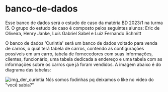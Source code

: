 # banco-de-dados

Esse banco de dados será o estudo de caso da matéria BD 2023/1 na turma i5.
O grupo do estudo de caso é composto pelos seguintes alunos:
Eric de Oliveira,
Henry Janke,
Luís Gabriel Sabel e
Luiz Fernando Schmitt

O banco de dados 'Curintia' será um banco de dados voltado para venda de carros, o qual terá tabela de carros, contendo as configurações possíveis em um carro, tabela de fornecedores com suas informações, clientes, funcionário, uma tabela dedicada a endereço e uma tabela com as informações sobre os carros que já foram vendidos. A imagem abaixo é do diagrama das tabelas:

![img_der_curintia](https://github.com/Luiz087/lojaveiculos-curintia/assets/111304048/14e2687b-055c-447e-a286-e6b4e98c2e2b)
Nós somos fodinhas pq deixamos o like no video do "você sabia?"

